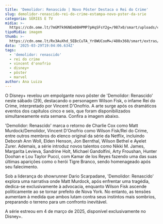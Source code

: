 ```yaml
---
title: 'Demolidor: Renascido | Novo Pôster Destaca o Rei do Crime'
slug: demolidor-renascido-rei-do-crime-estampa-novo-pster-da-srie
categoria: SÉRIES E TV
midia: >-
  https://cdn.ome.lt/7mGM7k96NEm08HPMP7pHqSFsY2g=/987x0/smart/uploads/conteudo/fotos/demolidorrenascido_g96J0k2.jpg
tipoMidia: imagem
thumb: >-
  https://cdn.ome.lt/Rx3AuXhd_5EBcCuTA_Yr8WUCooM=/480x360/smart/extras/conteudos/demolidorrenascido_fpK4hUq.jpg
data: '2025-03-29T19:04:06.634Z'
tags:
  - 'demolidor: renascido'
  - rei do crime
  - vincent d'onofrio
  - disney+
  - pôster
  - marvel
author: Ana Luiza
---
```


O Disney+ revelou um empolgante novo pôster de 'Demolidor: Renascido' neste sábado (29), destacando o personagem Wilson Fisk, o infame Rei do Crime, interpretado por Vincent D'Onofrio. A arte surge após os dramáticos eventos dos capítulos cinco e seis, que foram disponibilizados simultaneamente esta semana. Confira a imagem abaixo.

'Demolidor: Renascido' marca o retorno de Charlie Cox como Matt Murdock/Demolidor, Vincent D'Onofrio como Wilson Fisk/Rei do Crime, entre outros membros do elenco original da série da Netflix, incluindo Deborah Ann Woll, Elden Henson, Jon Bernthal, Wilson Bethel e Ayelet Zurer. Ademais, a série introduz novos talentos como Nikki M. James, Margarita Levieva, Sandrine Holt, Michael Gandolfini, Arty Froushan, Hunter Doohan e Lou Taylor Pucci, com Kamar de los Reyes fazendo uma das suas últimas aparições como o herói Tigre Branco, sendo homenageado após seu falecimento.

Sob a liderança do showrunner Dario Scarpadane, 'Demolidor: Renascido' explora uma narrativa onde Matt Murdock, após enfrentar uma tragédia, dedica-se exclusivamente à advocacia, enquanto Wilson Fisk ascende politicamente ao se tornar prefeito de Nova York. No entanto, as tensões aumentam à medida que ambos lutam contra seus instintos mais sombrios, preparando o terreno para um confronto inevitável.

A série estreou em 4 de março de 2025, disponível exclusivamente no Disney+.
